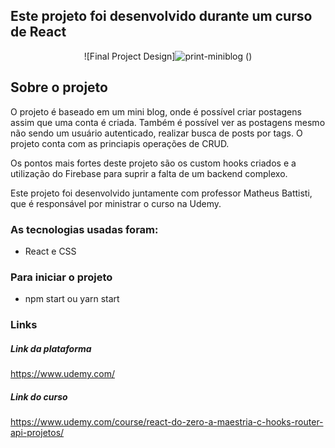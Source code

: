 ## Este projeto foi desenvolvido durante um curso de React
<div align="center">
  
![Final Project Design]![print-miniblog](https://user-images.githubusercontent.com/43121767/181079909-bd28b8dc-e2f5-4e81-a057-1dbf045da35e.png)
()

</div>

## Sobre o projeto

O projeto é baseado em um mini blog, onde é possível criar postagens assim que uma conta é criada. Também é possível ver as postagens mesmo não sendo um usuário autenticado, realizar busca de posts por tags.
O projeto conta com as princiapis operações de CRUD.

Os pontos mais fortes deste projeto são os custom hooks criados e a utilização do Firebase para suprir a falta de um backend complexo. 


Este projeto foi desenvolvido juntamente com professor Matheus Battisti, que é responsável por ministrar o curso na Udemy.

### As tecnologias usadas foram:
- React e CSS


### Para iniciar o projeto

- npm start ou yarn start

### Links
##### Link da plataforma

https://www.udemy.com/

##### Link do curso
https://www.udemy.com/course/react-do-zero-a-maestria-c-hooks-router-api-projetos/
